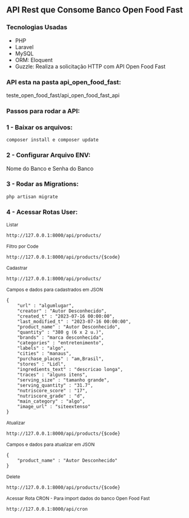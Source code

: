 <h2>API Rest que Consome Banco Open Food Fast</h2>


<h3>Tecnologias Usadas</h3>
<ul>
    <li>PHP</li>
    <li>Laravel</li>
    <li>MySQL</li>
    <li>ORM: Eloquent</li>
    <li>Guzzle: Realiza a solicitação HTTP com API Open Food Fast</li>
</ul>

### API esta na pasta api_open_food_fast:

<p>teste_open_food_fast/api_open_food_fast_api</p>

### Passos para rodar a API:

### 1 - Baixar os arquivos:
```
composer install e composer update
```

### 2 - Configurar Arquivo ENV:

Nome do Banco e Senha do Banco

### 3 - Rodar as Migrations:
```
php artisan migrate
```

### 4 - Acessar Rotas User:
<p style="font-size:12px">Listar</p>

```
http://127.0.0.1:8000/api/products/
```

<p style="font-size:12px">Filtro por Code</p>

```
http://127.0.0.1:8000/api/products/{$code}
```

<p style="font-size:12px">Cadastrar</p>

```
http://127.0.0.1:8000/api/products/
```
<p style="font-size:12px">Campos e dados para cadastrados em JSON</p>

```
{
    "url" : "algumlugar",
	"creator" : "Autor Desconhecido",
	"created_t" : "2023-07-16 00:00:00",
	"last_modified_t" : "2023-07-16 00:00:00",
	"product_name" : "Autor Desconhecido",
	"quantity" : "380 g (6 x 2 u.)",
	"brands" : "marca desconhecida",
	"categories" : "entretenimento",
	"labels" : "algo",
	"cities" : "manaus",
	"purchase_places" : "am,Brasil",
	"stores" : "Lidl",
	"ingredients_text" : "descricao longa",
	"traces" : "alguns itens",
	"serving_size" : "tamanho grande",                           
	"serving_quantity" : "31.7",
	"nutriscore_score" : "17",
	"nutriscore_grade" : "d",
	"main_category" : "algo",
	"image_url" : "siteextenso"
}

```

<p style="font-size:12px">Atualizar</p>

```
http://127.0.0.1:8000/api/products/{$code}
```

<p style="font-size:12px">Campos e dados para atualizar em JSON</p>

```
{
    "product_name" : "Autor Desconhecido"
}
```

<p style="font-size:12px">Delete</p>

```
http://127.0.0.1:8000/api/products/{$code}
```

<p style="font-size:12px">Acessar Rota CRON - Para import dados do banco Open Food Fast</p>

```
http://127.0.0.1:8000/api/cron
```